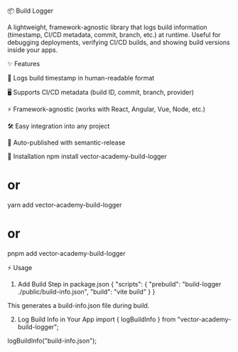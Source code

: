 📦 Build Logger

A lightweight, framework-agnostic library that logs build information (timestamp, CI/CD metadata, commit, branch, etc.) at runtime.
Useful for debugging deployments, verifying CI/CD builds, and showing build versions inside your apps.

✨ Features

📅 Logs build timestamp in human-readable format

🖥️ Supports CI/CD metadata (build ID, commit, branch, provider)

⚡ Framework-agnostic (works with React, Angular, Vue, Node, etc.)

🛠️ Easy integration into any project

🔄 Auto-published with semantic-release

🚀 Installation
npm install vector-academy-build-logger
# or
yarn add vector-academy-build-logger
# or
pnpm add vector-academy-build-logger

⚡ Usage
1. Add Build Step in package.json
{
  "scripts": {
    "prebuild": "build-logger ./public/build-info.json",
    "build": "vite build"
  }
}


This generates a build-info.json file during build.

2. Log Build Info in Your App
import { logBuildInfo } from "vector-academy-build-logger";

logBuildInfo("build-info.json");
